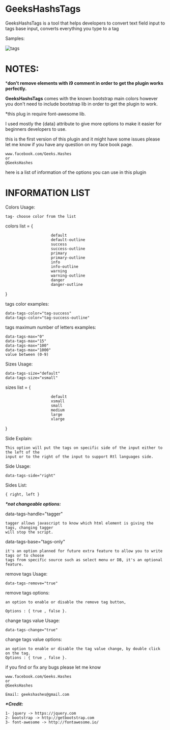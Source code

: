 # GeeksHashsTags
GeeksHashsTags is a tool that helps developers to convert text field input to tags base input, converts everything you type to a tag

Samples: 

![tags](https://cloud.githubusercontent.com/assets/23264635/20149638/2864fe1a-a680-11e6-9576-ea6a8dd8f9e4.png)

# NOTES:
 ***don't remove elements with i9 comment in order to get the plugin works perfectly.**
 
**GeeksHashsTags** comes with the known bootstrap main colors however you don't need to include bootstrap lib in order
to get the plugin to work.

*this plug in require font-awesome lib.

I used mostly the {data} attribute to give more options to make it easier for beginners developers to use.

this is the first version of this plugin and it might have some issues please let me know if you have any question on
my face book page.

    www.facebook.com/Geeks.Hashes   
    or
    @GeeksHashes 

here is a list of information of the options you can use in this plugin
# INFORMATION LIST


Colors Usage:

    tag- choose color from the list
    
colors list        = {

                        default
                        default-outline
                        success
                        success-outline
                        primary
                        primary-outline
                        info
                        info-outline
                        warning
                        warning-outline
                        danger
                        danger-outline
}

tags color examples:

    data-tags-color="tag-success"
    data-tags-color="tag-success-outline"


tags maximum number of letters examples:
    
    data-tags-max="0"
    data-tags-max="15"
    data-tags-max="100"
    data-tags-max="1000"
    value between (0-9)
    
Sizes Usage:
    
    data-tags-size="default"
    data-tags-size="xsmall"
    
sizes list        = {

                        default
                        xsmall
                        small
                        medium
                        large
                        xlarge
                     

}

Side Explain: 
    
    This option will put the tags on specific side of the input either to the left of the 
    input or to the right of the input to support Rtl languages side.
    
Side Usage: 
    
    data-tags-side="right"
    
Sides List: 

    { right, left }

**_*not changeable options:_**

data-tags-handle="tagger"

    tagger allows javascript to know which html element is giving the tags, changing tagger
    will stop the script.

data-tags-base="tags-only"
        
    it's an option planned for future extra feature to allow you to write tags or to choose
    tags from specific source such as select menu or DB, it's an optional feature.
    

remove tags Usage:
 
    data-tags-remove="true"
                             
remove tags options:

    an option to enable or disable the remove tag button,
    
    Options : { true , false }.

change tags value Usage:
 
    data-tags-change="true"
                             
change tags value options:

    an option to enable or disable the tag value change, by double click on the tag.    
    Options : { true , false }.

if you find or fix any bugs please let me know 
        
    www.facebook.com/Geeks.Hashes   
    or
    @GeeksHashes 
    
    Email: geekshashes@gmail.com
    
**_*Credit:_**

    1- jquery -> https://jquery.com
    2- bootstrap -> http://getbootstrap.com
    3- font-awesome -> http://fontawesome.io/
